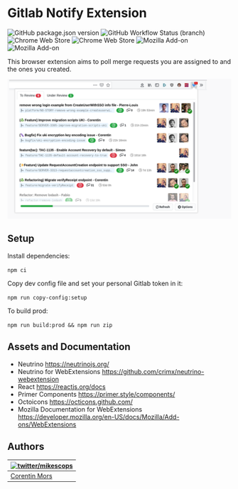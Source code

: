 # Gitlab Notify Extension

![GitHub package.json version](https://img.shields.io/github/package-json/v/mikescops/gitlab-notify-extension) ![GitHub Workflow Status (branch)](https://img.shields.io/github/workflow/status/mikescops/gitlab-notify-extension/Lint%20&%20Build%20CI/master) ![Chrome Web Store](https://img.shields.io/chrome-web-store/v/ekfpkkhpemajcbniegjicehdphdabhop) ![Chrome Web Store](https://img.shields.io/chrome-web-store/users/ekfpkkhpemajcbniegjicehdphdabhop) ![Mozilla Add-on](https://img.shields.io/amo/v/gitlab-notify) ![Mozilla Add-on](https://img.shields.io/amo/users/gitlab-notify)

This browser extension aims to poll merge requests you are assigned to and the ones you created.

![Preview of the browser extension: 30/03/2020](./preview.png)

## Setup

Install dependencies:

`npm ci`

Copy dev config file and set your personal Gitlab token in it:

`npm run copy-config:setup`

To build prod:

`npm run build:prod && npm run zip`

## Assets and Documentation

-   Neutrino https://neutrinojs.org/
-   Neutrino for WebExtensions https://github.com/crimx/neutrino-webextension
-   React https://reactjs.org/docs
-   Primer Components https://primer.style/components/
-   Octoicons https://octicons.github.com/
-   Mozilla Documentation for WebExtensions https://developer.mozilla.org/en-US/docs/Mozilla/Add-ons/WebExtensions

## Authors

| [![twitter/mikescops](https://avatars0.githubusercontent.com/u/4266283?s=100&v=4)](https://pixelswap.fr 'Personal Website') |
| --------------------------------------------------------------------------------------------------------------------------- |
| [Corentin Mors](https://pixelswap.fr/)                                                                                      |
